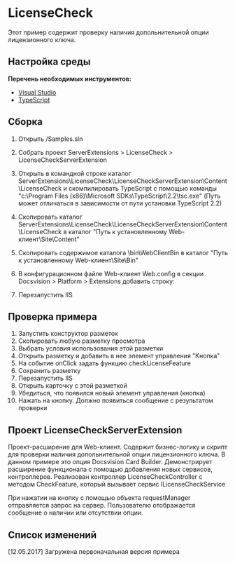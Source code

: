# LicenseCheck

Этот пример содержит проверку наличия допольнительной опции лицензионного ключа.

## Настройка среды

**Перечень необходимых инструментов:** 
* [Visual Studio](https://www.visualstudio.com)
* [TypeScript](https://www.typescriptlang.org)

## Сборка

1. Открыть /Samples.sln
3. Собрать проект ServerExtensions > LicenseCheck > LicenseCheckServerExtension
4. Открыть в командной строке каталог ServerExtensions\LicenseCheck\LicenseCheckServerExtension\Content\LicenseCheck и скомпилировать TypeScript с помощью команды
"c:\Program Files (x86)\Microsoft SDKs\TypeScript\2.2\tsc.exe" (Путь может отличаться в зависимости от пути установки TypeScript 2.2)
7. Скопировать каталог ServerExtensions\LicenseCheck\LicenseCheckServerExtension\Content\LicenseCheck в каталог "Путь к установленному Web-клиент\Site\Content"
5. Скопировать содержимое каталога \bin\WebClientBin в каталог "Путь к установленному Web-клиент\Site\Bin"
8. В конфигурационном файле Web-клиент Web.config в секции Docsvision > Platform > Extensions добавить строку:

	 <Extension TypeName="LicenseCheckServerExtension.LayoutWebClientExtension, LicenseCheckServerExtension" Target="WebClient"/>
	 
7. Перезапустить IIS

## Проверка примера

1. Запустить конструктор разметок
2. Скопировать любую разметку просмотра
3. Выбрать условия использования этой разметки
4. Открыть разметку и добавить в нее элемент управления "Кнопка"
5. На событие onClick задать функцию checkLicenseFeature 
6. Сохранить разметку
7. Перезапустить IIS
8. Открыть карточку с этой разметкой
9. Убедиться, что появился новый элемент управления (кнопка)
10. Нажать на кнопку. Должно появиться сообщение с результатом проверки

## Проект LicenseCheckServerExtension

Проект-расширение для Web-клиент. Содержит бизнес-логику и скрипт для проверки наличия допольнительной опции лицензионного ключа.
В данном примере это опция Docsvision Card Builder.
Демонстрирует расширение функционала с помощью добавления новых сервисов, контроллеров.
Реализован контроллер LicenseCheckController с методом CheckFeature, который вызывает сервис ILicenseCheckService

При нажатии на кнопку с помощью объекта requestManager отправляется запрос на сервер. Пользователю отображается сообщение о наличии или отсутствии опции.


## Список изменений

[12.05.2017] Загружена первоначальная версия примера


